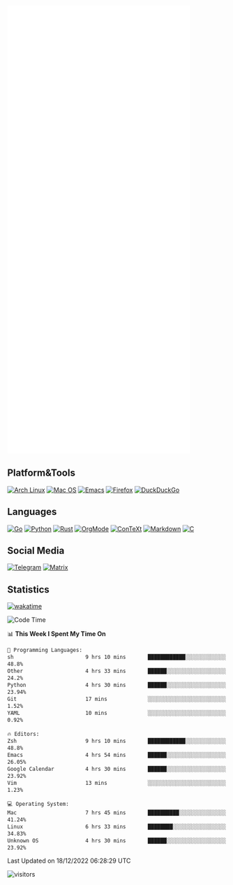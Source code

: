 ![Metrics](https://github.com/SteamedFish/SteamedFish/blob/master/github-metrics.svg)

## Platform&Tools

[![Arch Linux](https://img.shields.io/badge/ArchLinux-1793D1?logo=arch-linux&logoColor=fff&style=flat-square)](https://archlinux.org/)
[![Mac OS](https://img.shields.io/badge/MacOS-000000?style=flat-square&logo=macos&logoColor=F0F0F0)](https://www.apple.com/macos/)
[![Emacs](https://img.shields.io/badge/Emacs-%237F5AB6.svg?&style=flat-square&logo=gnu-emacs&logoColor=white)](https://www.gnu.org/software/emacs/)
[![Firefox](https://img.shields.io/badge/Firefox-FF7139?style=flat-square&logo=Firefox-Browser&logoColor=white)](https://firefox.com/)
[![DuckDuckGo](https://img.shields.io/badge/DuckDuckGo-DE5833?style=flat-square&logo=DuckDuckGo&logoColor=white)](https://duckduckgo.com/)

## Languages

[![Go](https://img.shields.io/badge/Golang-%2300ADD8.svg?style=flat-square&logo=go&logoColor=white)](https://golang.org/)
[![Python](https://img.shields.io/badge/Python-3670A0?style=flat-square&logo=python&logoColor=ffdd54)](https://www.python.org/)
[![Rust](https://img.shields.io/badge/Rust-%23000000.svg?style=flat-square&logo=rust&logoColor=white)](https://www.rust-lang.org/)
[![OrgMode](https://img.shields.io/badge/OrgMode-%23000000.svg?style=flat-square&logo=org&logoColor=white)](https://orgmode.org/)
[![ConTeXt](https://img.shields.io/badge/ConTeXt-%23008080.svg?style=flat-square&logo=latex&logoColor=white)](https://contextgarden.net/)
[![Markdown](https://img.shields.io/badge/MarkDown-%23000000.svg?style=flat-square&logo=markdown&logoColor=white)](https://daringfireball.net/projects/markdown/)
[![C](https://img.shields.io/badge/C-%2300599C.svg?style=flat-square&logo=c&logoColor=white)](https://www.iso.org/standard/74528.html)

## Social Media
[![Telegram](https://img.shields.io/badge/SteamedFish-2CA5E0?style=social&logo=telegram&logoColor=white)](https://t.me/SteamedFish)
[![Matrix](https://img.shields.io/badge/SteamedFish-2CA5E0?style=social&logo=matrix&logoColor=black)](https://matrix.to/#/@i:steamedfish.org)

## Statistics
[![wakatime](https://wakatime.com/badge/user/168280d6-fcf2-4b4f-ad3a-dc4612f35b38.svg)](https://wakatime.com/@168280d6-fcf2-4b4f-ad3a-dc4612f35b38)

<!--START_SECTION:waka-->
![Code Time](http://img.shields.io/badge/Code%20Time-2%2C227%20hrs%2054%20mins-blue)

📊 **This Week I Spent My Time On** 

```text
💬 Programming Languages: 
sh                       9 hrs 10 mins       ████████████░░░░░░░░░░░░░   48.8% 
Other                    4 hrs 33 mins       ██████░░░░░░░░░░░░░░░░░░░   24.2% 
Python                   4 hrs 30 mins       ██████░░░░░░░░░░░░░░░░░░░   23.94% 
Git                      17 mins             ░░░░░░░░░░░░░░░░░░░░░░░░░   1.52% 
YAML                     10 mins             ░░░░░░░░░░░░░░░░░░░░░░░░░   0.92%

🔥 Editors: 
Zsh                      9 hrs 10 mins       ████████████░░░░░░░░░░░░░   48.8% 
Emacs                    4 hrs 54 mins       ██████░░░░░░░░░░░░░░░░░░░   26.05% 
Google Calendar          4 hrs 30 mins       ██████░░░░░░░░░░░░░░░░░░░   23.92% 
Vim                      13 mins             ░░░░░░░░░░░░░░░░░░░░░░░░░   1.23%

💻 Operating System: 
Mac                      7 hrs 45 mins       ██████████░░░░░░░░░░░░░░░   41.24% 
Linux                    6 hrs 33 mins       ████████░░░░░░░░░░░░░░░░░   34.83% 
Unknown OS               4 hrs 30 mins       ██████░░░░░░░░░░░░░░░░░░░   23.92%

```


 Last Updated on 18/12/2022 06:28:29 UTC
<!--END_SECTION:waka-->

![visitors](https://visitor-badge.laobi.icu/badge?page_id=SteamedFish.SteamedFish)
